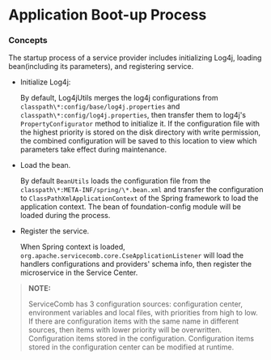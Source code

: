 # Application Boot-up Process

### Concepts

The startup process of a service provider includes initializing Log4j, loading bean(including its parameters), and registering service.

* Initialize Log4j:

   By default, Log4jUtils merges the log4j configurations from `classpath\*:config/base/log4j.properties` and `classpath\*:config/log4j.properties`, then transfer them to log4j's `PropertyConfigurator` method to initialize it. If the configuration file with the highest priority is stored on the disk directory with write permission, the combined configuration will be saved to this location to view which parameters take effect during maintenance.

* Load the bean.

   By default `BeanUtils`  loads the configuration file from the `classpath\*:META-INF/spring/\*.bean.xml` and transfer the configuration to `ClassPathXmlApplicationContext` of the Spring framework to load the application context. The bean of foundation-config module will be loaded during the process.

* Register the service.

     When Spring context is loaded, `org.apache.servicecomb.core.CseApplicationListener` will load the handlers configurations and providers' schema info, then register the microservice in the Service Center.

> **NOTE:**
>
> ServiceComb has 3 configuration sources: configuration center, environment variables and local files, with priorities from high to low. If there are configuration items with the same name in different sources, then items with lower priority will be overwritten.  Configuration items stored in the configuration. Configuration items stored in the configuration center can be modified at runtime.
